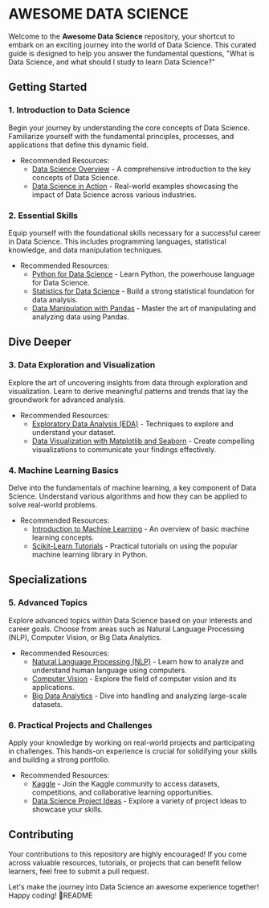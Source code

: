 # AWESOME DATA SCIENCE

Welcome to the **Awesome Data Science** repository, your shortcut to embark on an exciting journey into the world of Data Science. This curated guide is designed to help you answer the fundamental questions, "What is Data Science, and what should I study to learn Data Science?"

## Getting Started

### 1. **Introduction to Data Science**

Begin your journey by understanding the core concepts of Data Science. Familiarize yourself with the fundamental principles, processes, and applications that define this dynamic field.

- Recommended Resources:
  - [Data Science Overview](https://chat.openai.com/c/0aecc072-51de-4bed-8643-b1594c147c14#) - A comprehensive introduction to the key concepts of Data Science.
  - [Data Science in Action](https://chat.openai.com/c/0aecc072-51de-4bed-8643-b1594c147c14#) - Real-world examples showcasing the impact of Data Science across various industries.

### 2. **Essential Skills**

Equip yourself with the foundational skills necessary for a successful career in Data Science. This includes programming languages, statistical knowledge, and data manipulation techniques.

- Recommended Resources:
  - [Python for Data Science](https://chat.openai.com/c/0aecc072-51de-4bed-8643-b1594c147c14#) - Learn Python, the powerhouse language for Data Science.
  - [Statistics for Data Science](https://chat.openai.com/c/0aecc072-51de-4bed-8643-b1594c147c14#) - Build a strong statistical foundation for data analysis.
  - [Data Manipulation with Pandas](https://chat.openai.com/c/0aecc072-51de-4bed-8643-b1594c147c14#) - Master the art of manipulating and analyzing data using Pandas.

## Dive Deeper

### 3. **Data Exploration and Visualization**

Explore the art of uncovering insights from data through exploration and visualization. Learn to derive meaningful patterns and trends that lay the groundwork for advanced analysis.

- Recommended Resources:
  - [Exploratory Data Analysis (EDA)](https://chat.openai.com/c/0aecc072-51de-4bed-8643-b1594c147c14#) - Techniques to explore and understand your dataset.
  - [Data Visualization with Matplotlib and Seaborn](https://chat.openai.com/c/0aecc072-51de-4bed-8643-b1594c147c14#) - Create compelling visualizations to communicate your findings effectively.

### 4. **Machine Learning Basics**

Delve into the fundamentals of machine learning, a key component of Data Science. Understand various algorithms and how they can be applied to solve real-world problems.

- Recommended Resources:
  - [Introduction to Machine Learning](https://chat.openai.com/c/0aecc072-51de-4bed-8643-b1594c147c14#) - An overview of basic machine learning concepts.
  - [Scikit-Learn Tutorials](https://chat.openai.com/c/0aecc072-51de-4bed-8643-b1594c147c14#) - Practical tutorials on using the popular machine learning library in Python.

## Specializations

### 5. **Advanced Topics**

Explore advanced topics within Data Science based on your interests and career goals. Choose from areas such as Natural Language Processing (NLP), Computer Vision, or Big Data Analytics.

- Recommended Resources:
  - [Natural Language Processing (NLP)](https://chat.openai.com/c/0aecc072-51de-4bed-8643-b1594c147c14#) - Learn how to analyze and understand human language using computers.
  - [Computer Vision](https://chat.openai.com/c/0aecc072-51de-4bed-8643-b1594c147c14#) - Explore the field of computer vision and its applications.
  - [Big Data Analytics](https://chat.openai.com/c/0aecc072-51de-4bed-8643-b1594c147c14#) - Dive into handling and analyzing large-scale datasets.

### 6. **Practical Projects and Challenges**

Apply your knowledge by working on real-world projects and participating in challenges. This hands-on experience is crucial for solidifying your skills and building a strong portfolio.

- Recommended Resources:
  - [Kaggle](https://chat.openai.com/c/0aecc072-51de-4bed-8643-b1594c147c14#) - Join the Kaggle community to access datasets, competitions, and collaborative learning opportunities.
  - [Data Science Project Ideas](https://chat.openai.com/c/0aecc072-51de-4bed-8643-b1594c147c14#) - Explore a variety of project ideas to showcase your skills.

## Contributing

Your contributions to this repository are highly encouraged! If you come across valuable resources, tutorials, or projects that can benefit fellow learners, feel free to submit a pull request.

Let's make the journey into Data Science an awesome experience together! Happy coding! 🚀README
